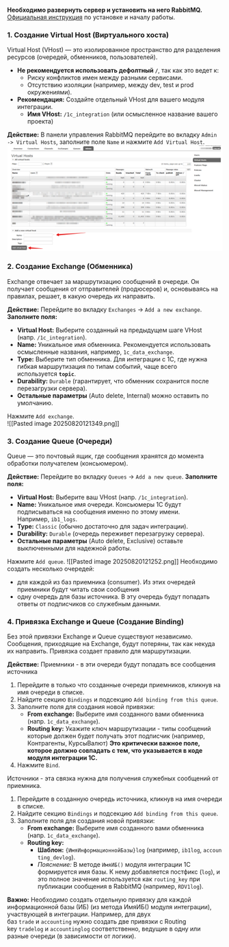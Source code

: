 **Необходимо развернуть сервер и установить на него RabbitMQ.**  
[Официальная инструкция](https://www.rabbitmq.com/docs) по установке и началу работы.
### 1. Создание Virtual Host (Виртуального хоста)

Virtual Host (VHost) — это изолированное пространство для разделения ресурсов (очередей, обменников, пользователей).

- **Не рекомендуется использовать дефолтный `/`**, так как это ведет к:
    - Риску конфликтов имен между разными сервисами.
    - Отсутствию изоляции (например, между dev, test и prod окружениями).
- **Рекомендация:** Создайте отдельный VHost для вашего модуля интеграции.
    - **Имя VHost:** `/1c_integration` (или осмысленное название вашего проекта)

**Действие:** В панели управления RabbitMQ перейдите во вкладку `Admin -> Virtual Hosts`, заполните поле `Name` и нажмите `Add Virtual Host`.  
![Описание изображения](./images/Pasted-image-20250820124049.png)
### 2. Создание Exchange (Обменника)

Exchange отвечает за маршрутизацию сообщений в очереди. Он получает сообщения от отправителей (продюсеров) и, основываясь на правилах, решает, в какую очередь их направить.

**Действие:** Перейдите во вкладку `Exchanges` -> `Add a new exchange`.
**Заполните поля:**
- **Virtual Host:** Выберите созданный на предыдущем шаге VHost (напр. `/1c_integration`).
- **Name:** Уникальное имя обменника. Рекомендуется использовать осмысленные названия, например, `1c_data_exchange`.
- **Type:** Выберите тип обменника. Для интеграции с 1C, где нужна гибкая маршрутизация по типам событий, чаще всего используется **`topic`**.
- **Durability:** `Durable` (гарантирует, что обменник сохранится после перезагрузки сервера).
- **Остальные параметры** (Auto delete, Internal) можно оставить по умолчанию.
    
Нажмите `Add exchange`.  
![[Pasted image 20250820121349.png]]
### 3. Создание Queue (Очереди)

Queue — это почтовый ящик, где сообщения хранятся до момента обработки получателем (консьюмером).

**Действие:** Перейдите во вкладку `Queues` -> `Add a new queue`.
**Заполните поля:**
- **Virtual Host:** Выберите ваш VHost (напр. `/1c_integration`).
- **Name:** Уникальное имя очереди. Консьюмеры 1C будут подписываться на сообщения именно по этому имени. Например, `ib1_logs`.
- **Type:** `Classic` (обычно достаточно для задач интеграции).
- **Durability:** `Durable` (очередь переживет перезагрузку сервера).
- **Остальные параметры** (Auto delete, Exclusive) оставьте выключенными для надежной работы.

Нажмите `Add queue`.
![[Pasted image 20250820121252.png]]
Необходимо создать несколько очередей:
- для каждой из баз приемника (consumer). Из этих очередей приемники будут читать свои сообщения
- одну очередь для базы источника. В эту очередь будут попадать ответы от подписчиков со служебным данными.
### 4. Привязка Exchange и Queue (Создание Binding)

Без этой привязки Exchange и Queue существуют независимо. Сообщения, приходящие на Exchange, будут потеряны, так как некуда их направить. Привязка создает правило для маршрутизации.

**Действие:**
Приемники - в эти очереди будут попадать все сообщения источника
1. Перейдите в только что созданные очереди приемников, кликнув на имя очереди в списке.
2. Найдите секцию `Bindings` и подсекцию `Add binding from this queue`.
3. Заполните поля для создания новой привязки:
    - **From exchange:** Выберите имя созданного вами обменника (напр. `1c_data_exchange`).
    - **Routing key:** Укажите ключ маршрутизации - типы сообщений которые должен будет получать этот подписчик (например, Контрагенты, КурсыВалют) **Это критически важное поле, которое должно совпадать с тем, что указывается в коде модуля интеграции 1C.**
4. Нажмите `Bind`.

Источники - эта связка нужна для получения служебных сообщений от приемника.
1. Перейдите в созданную очередь источника, кликнув на имя очереди в списке.
2. Найдите секцию `Bindings` и подсекцию `Add binding from this queue`.
3. Заполните поля для создания новой привязки:
    - **From exchange:** Выберите имя созданного вами обменника (напр. `1c_data_exchange`).
    - **Routing key:** 
	   - **Шаблон:** `{ИмяИнформационнойБазы}log` (например, `ib1log`, `accounting_devlog`).
        - _Пояснение:_ В методе `ИмяИБ()` модуля интеграции 1C формируется имя базы. К нему добавляется постфикс (`log`), и это полное значение используется как `routing_key` при публикации сообщения в RabbitMQ (например, `RDV1log`).

**Важно:** Необходимо создать отдельную привязку для каждой информационной базы (ИБ) (из метода ИмяИБ() модуля интеграции), участвующей в интеграции. Например, для двух баз `trade` и `accounting` нужно создать две привязки с Routing key `tradelog` и `accountinglog` соответственно, ведущие в одну или разные очереди (в зависимости от логики).  

